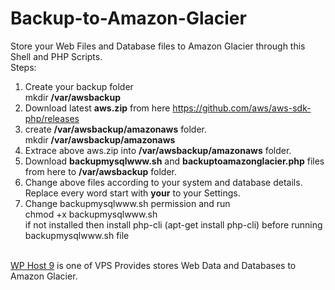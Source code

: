 # Backup-to-Amazon-Glacier</br>
Store your Web Files and Database files to Amazon Glacier through this Shell and PHP Scripts.</br>
Steps:</br>
1. Create your backup folder</br>
  mkdir <b>/var/awsbackup</b></br>
2. Download latest <b>aws.zip</b> from here https://github.com/aws/aws-sdk-php/releases</br>
3. create <b>/var/awsbackup/amazonaws</b> folder.</br>
mkdir <b>/var/awsbackup/amazonaws</b></br>
4. Extrace above aws.zip into <b>/var/awsbackup/amazonaws</b> folder.</br>
5. Download <b>backupmysqlwww.sh</b> and <b>backuptoamazonglacier.php</b> files from here to <b>/var/awsbackup</b> folder.</br>
6. Change above files according to your system and database details. Replace every word start with <b>your</b> to your Settings.</br>
7. Change backupmysqlwww.sh permission and run</br>
chmod +x backupmysqlwww.sh</br>
if not installed then install php-cli (apt-get install php-cli) before running backupmysqlwww.sh file</br></br>

<a href="http://wphost9.com">WP Host 9</a> is one of VPS Provides stores Web Data and Databases to Amazon Glacier.
